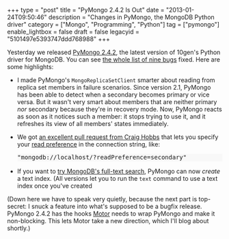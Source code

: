 +++
type = "post"
title = "PyMongo 2.4.2 Is Out"
date = "2013-01-24T09:50:46"
description = "Changes in PyMongo, the MongoDB Python driver"
category = ["Mongo", "Programming", "Python"]
tag = ["pymongo"]
enable_lightbox = false
draft = false
legacyid = "5101497e5393747ddd768988"
+++

<p>Yesterday we released <a href="http://pypi.python.org/pypi/pymongo/2.4.2">PyMongo 2.4.2</a>, the latest version of 10gen's Python driver for MongoDB. You can see <a href="https://jira.mongodb.org/secure/IssueNavigator.jspa?reset=true&amp;mode=hide&amp;jqlQuery=fixVersion+%3D+%222.4.2%22+AND+project+%3D+PYTHON">the whole list of nine bugs</a> fixed. Here are some highlights:</p>
<ul>
<li>
<p>I made PyMongo's <code>MongoReplicaSetClient</code> smarter about reading from replica set members in failure scenarios. Since version 2.1, PyMongo has been able to detect when a secondary becomes primary or vice versa. But it wasn't very smart about members that are neither primary <em>nor</em> secondary because they're in recovery mode. Now, PyMongo reacts as soon as it notices such a member: it stops trying to use it, and it refreshes its view of all members' states immediately.</p>
</li>
<li>
<p>We got <a href="https://github.com/mongodb/mongo-python-driver/pull/152/">an excellent pull request from Craig Hobbs</a> that lets you specify your <a href="/blog/reading-from-mongodb-replica-sets-with-pymongo/">read preference</a> in the connection string, like:</p>
<div class="codehilite" style="background: #f8f8f8"><pre style="line-height: 125%">&quot;mongodb://localhost/?readPreference=secondary&quot;
</pre></div>


</li>
<li>
<p>If you want to <a href="/blog/mongodb-full-text-search/">try MongoDB's full-text search</a>, PyMongo can now <em>create</em> a text index. (All versions let you to run the <code>text</code> command to use a text index once you've created </p>
</li>
</ul>
<p>(Down here we have to speak very quietly, because the next part is top-secret: I snuck a feature into what's supposed to be a bugfix release. PyMongo 2.4.2 has the hooks <a href="/motor/">Motor</a> needs to wrap PyMongo and make it non-blocking. This lets Motor take a new direction, which I'll blog about shortly.)</p>
